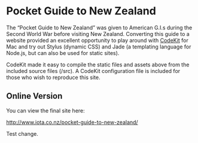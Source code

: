 Pocket Guide to New Zealand
===========================

The &ldquo;Pocket Guide to New Zealand&rdquo; was given to American G.I.s during the Second World War before visiting New Zealand. Converting this guide to a website provided an excellent opportunity to play around with [CodeKit](http://incident57.com/codekit/) for Mac and try out Stylus (dynamic CSS) and Jade (a templating language for Node.js, but can also be used for static sites).

CodeKit made it easy to compile the static files and assets above from the included source files (/src). A CodeKit configuration file is included for those who wish to reproduce this site.

Online Version
--------------

You can view the final site here:

http://www.iota.co.nz/pocket-guide-to-new-zealand/

Test change.